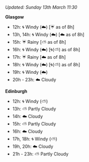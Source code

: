 *Updated: Sunday 13th March 11:30*

**Glasgow**

* 12h: :cyclone: Windy (:cloud:) [:umbrella: as of 8h]
* 13h, 14h: :cyclone: Windy (:cloud:) [:cloud: as of 8h]
* 15h: :umbrella: Rainy [:partly_sunny: as of 8h]
* 16h: :cyclone: Windy (:cloud:) [:cyclone:(:partly_sunny:) as of 8h]
* 17h: :umbrella: Rainy [:cloud: as of 8h]
* 18h: :cyclone: Windy (:cloud:) [:cyclone:(:partly_sunny:) as of 8h]
* 19h: :cyclone: Windy (:cloud:)
* 20h - 23h: :cloud: Cloudy

**Edinburgh**

* 12h: :cyclone: Windy (:partly_sunny:)
* 13h: :partly_sunny: Partly Cloudy
* 14h: :cloud: Cloudy
* 15h: :partly_sunny: Partly Cloudy
* 16h: :cloud: Cloudy
* 17h, 18h: :cyclone: Windy (:partly_sunny:)
* 19h, 20h: :cloud: Cloudy
* 21h - 23h: :partly_sunny: Partly Cloudy
